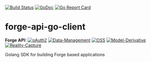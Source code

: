 [![Build Status](https://travis-ci.org/outer-labs/forge-api-go-client.svg?branch=master)](https://travis-ci.org/outer-labs/forge-api-go-client)
[![GoDoc](https://godoc.org/github.com/outer-labs/forge-api-go-client?status.svg)](https://godoc.org/github.com/outer-labs/forge-api-go-client)
[![Go Report Card](https://goreportcard.com/badge/github.com/outer-labs/forge-api-go-client)](https://goreportcard.com/report/github.com/outer-labs/forge-api-go-client)

# forge-api-go-client


**Forge API:** [![oAuth2](https://img.shields.io/badge/oAuth2-v2-green.svg)](http://developer-autodesk.github.io/)
[![Data-Management](https://img.shields.io/badge/Data%20Management-v1-green.svg)](http://autodesk-forge.github.io/)
[![OSS](https://img.shields.io/badge/OSS-v2-green.svg)](http://autodesk-forge.github.io/)
[![Model-Derivative](https://img.shields.io/badge/Model%20Derivative-v2-green.svg)](http://autodesk-forge.github.io/)
[![Reality-Capture](https://img.shields.io/badge/Reality%20Capture-v1-green.svg)](http://developer-autodesk.github.io/)


Golang SDK for building Forge based applications


